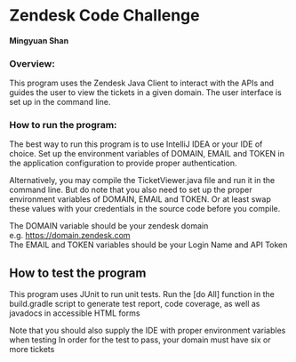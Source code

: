 # Zendesk Code Challenge
#### Mingyuan Shan

### Overview: 
This program uses the Zendesk Java Client to interact with the APIs and 
guides the user to view the tickets in a given domain. The user interface
is set up in the command line.  

### How to run the program:  
The best way to run this program is to use IntelliJ IDEA or your IDE of choice.
Set up the environment variables of DOMAIN, EMAIL and TOKEN in the application 
configuration to provide proper authentication.
  
Alternatively, you may compile the TicketViewer.java file and run it in 
the command line. But do note that you also need to set up the proper environment
variables of DOMAIN, EMAIL and TOKEN. Or at least swap these values with your credentials
in the source code before you compile.  

The DOMAIN variable should be your zendesk domain  
e.g. https://domain.zendesk.com  
The EMAIL and TOKEN variables should be your Login Name and API Token  

## How to test the program  
This program uses JUnit to run unit tests. Run the [do All] function in the
build.gradle script to generate test report, code coverage, as well as javadocs 
in accessible HTML forms  

Note that you should also supply the IDE with proper environment variables when testing 
In order for the test to pass, your domain must have six or more tickets  





